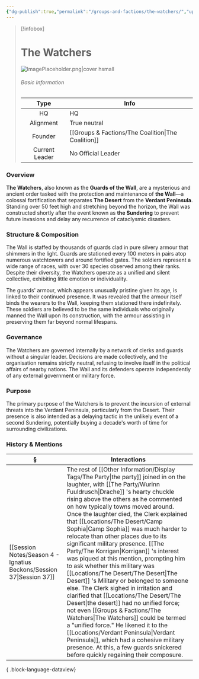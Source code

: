 ```yaml
---
{"dg-publish":true,"permalink":"/groups-and-factions/the-watchers/","updated":"2025-08-11T11:53:31.553+01:00"}
---
```


> [!infobox]
> 
>  # The Watchers
> ![ImagePlaceholder.png|cover hsmall](/img/user/Admin/Attachments/ImagePlaceholder.png)
> ###### Basic Information
> 
>  Type | Info |
> :----: | --- |
>  HQ | HQ |
>  Alignment | True neutral |
>  Founder | [[Groups & Factions/The Coalition\|The Coalition]] |
>  Current Leader | No Official Leader |


### Overview
**The Watchers**, also known as the **Guards of the Wall**, are a mysterious and ancient order tasked with the protection and maintenance of **the Wall**—a colossal fortification that separates **The Desert** from the **Verdant Peninsula**. Standing over 50 feet high and stretching beyond the horizon, the Wall was constructed shortly after the event known as **the Sundering** to prevent future invasions and delay any recurrence of cataclysmic disasters.

### Structure & Composition

The Wall is staffed by thousands of guards clad in pure silvery armour that shimmers in the light. Guards are stationed every 100 meters in pairs atop numerous watchtowers and around fortified gates. The soldiers represent a wide range of races, with over 30 species observed among their ranks. Despite their diversity, the Watchers operate as a unified and silent collective, exhibiting little emotion or individuality.

The guards' armour, which appears unusually pristine given its age, is linked to their continued presence. It was revealed that the armour itself binds the wearers to the Wall, keeping them stationed there indefinitely. These soldiers are believed to be the same individuals who originally manned the Wall upon its construction, with the armour assisting in preserving them far beyond normal lifespans.

### Governance

The Watchers are governed internally by a network of clerks and guards without a singular leader. Decisions are made collectively, and the organisation remains strictly neutral, refusing to involve itself in the political affairs of nearby nations. The Wall and its defenders operate independently of any external government or military force.

### Purpose

The primary purpose of the Watchers is to prevent the incursion of external threats into the Verdant Peninsula, particularly from the Desert. Their presence is also intended as a delaying tactic in the unlikely event of a second Sundering, potentially buying a decade's worth of time for surrounding civilizations.

### History & Mentions
| §                                                                       | Interactions                                                                                                                                                                                                                                                                                                                                                                                                                                                                                                                                                                                                                                                                                                                                                                                                                                |
| ----------------------------------------------------------------------- | ------------------------------------------------------------------------------------------------------------------------------------------------------------------------------------------------------------------------------------------------------------------------------------------------------------------------------------------------------------------------------------------------------------------------------------------------------------------------------------------------------------------------------------------------------------------------------------------------------------------------------------------------------------------------------------------------------------------------------------------------------------------------------------------------------------------------------------------- |
| [[Session Notes/Season 4 - Ignatius Beckons/Session 37\|Session 37]] | The rest of [[Other Information/Display Tags/The Party\|the party]] joined in on the laughter, with [[The Party/Wurinn Fuuldrusch\|Drache]] 's hearty chuckle rising above the others as he commented on how typically towns moved around. Once the laughter died, the Clerk explained that [[Locations/The Desert/Camp Sophia\|Camp Sophia]] was much harder to relocate than other places due to its significant military presence. [[The Party/The Korrigan\|Korrigan]] 's interest was piqued at this mention, prompting him to ask whether this military was [[Locations/The Desert/The Desert\|The Desert]] 's Military or belonged to someone else. The Clerk sighed in irritation and clarified that [[Locations/The Desert/The Desert\|the desert]] had no unified force; not even [[Groups & Factions/The Watchers\|The Watchers]] could be termed a "unified force." He likened it to the [[Locations/Verdant Peninsula\|Verdant Peninsula]], which had a cohesive military presence. At this, a few guards snickered before quickly regaining their composure. |

{ .block-language-dataview}
